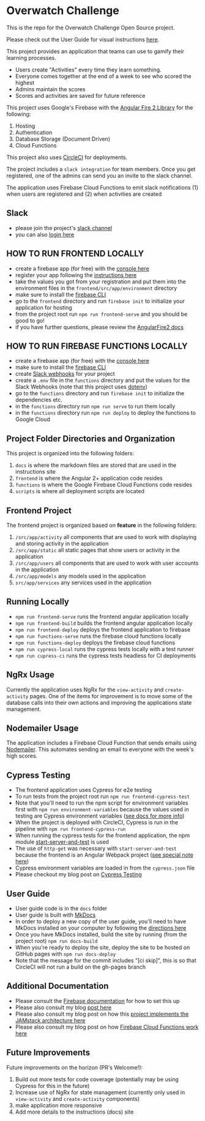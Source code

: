 # Overwatch Challenge

This is the repo for the Overwatch Challenge Open Source project.

Please check out the User Guide for visual instructions [here](https://andrewevans0102.github.io/overwatch-challenge/).

This project provides an application that teams can use to gamify their learning processes.

- Users create "Activities" every time they learn something.
- Everyone comes together at the end of a week to see who scored the highest
- Admins maintain the scores
- Scores and activities are saved for future reference

This project uses Google's Firebase with the [Angular Fire 2 Library](https://github.com/angular/angularfire2) for the following:

1. Hosting
2. Authentication
3. Database Storage (Document Driven)
4. Cloud Functions

This project also uses [CircleCI](https://circleci.com/) for deployments.

The project includes a `slack integration` for team members. Once you get registered, one of the admins can send you an invite to the slack channel.

The application uses Firebase Cloud Functions to emit slack notifications (1) when users are registered and (2) when activities are created

## Slack

- please join the project's [slack channel](https://join.slack.com/t/overwatch-challenge/shared_invite/enQtNzQxMzAwODEzMDA4LTU0OWIzNDRmZDUwMmMzMTY0NDUyYjhkMDcxYTgzZTFmNzlmOGQ3ODA0ODAzYTBjNzQ1ODU5NmJkNDFiOWQ3ODQ)
- you can also [login here](https://overwatch-challenge.slack.com)

## HOW TO RUN FRONTEND LOCALLY

- create a firebase app (for free) with the [console here](https://console.firebase.google.com/)
- register your app following the [instructions here](https://firebase.google.com/docs/web/setup)
- take the values you got from your registration and put them into the environment files in the `frontend/src/app/environment` directory
- make sure to install the [firebase CLI](https://firebase.google.com/docs/cli)
- go to the `frontend` directory and run `firebase init` to initialize your application for hosting
- from the project root run `npm run frontend-serve` and you should be good to go!
- if you have further questions, please review the [AngularFire2 docs](https://github.com/angular/angularfire2/blob/master/docs/install-and-setup.md)

## HOW TO RUN FIREBASE FUNCTIONS LOCALLY

- create a firebase app (for free) with the [console here](https://console.firebase.google.com/)
- make sure to install the [firebase CLI](https://firebase.google.com/docs/cli)
- create [Slack webhooks](https://api.slack.com/incoming-webhooks) for your project
- create a `.env` file in the `functions` directory and put the values for the Slack Webhooks (note that this project uses [dotenv](https://www.npmjs.com/package/dotenv))
- go to the `functions` directory and run `firebase init` to initialize the dependencies etc.
- in the `functions` directory run `npm run serve` to run them locally
- in the `functions` directory run `npm run deploy` to deploy the functions to Google Cloud

## Project Folder Directories and Organization

This project is organized into the following folders:

1. `docs` is where the markdown files are stored that are used in the instructions site
2. `frontend` is where the Angular 2+ application code resides
3. `functions` is where the Google Firebase Cloud Functions code resides
4. `scripts` is where all deployment scripts are located

## Frontend Project

The frontend project is organized based on **feature** in the following folders:

1. `/src/app/activity` all components that are used to work with displaying and storing activity in the application
2. `/src/app/static` all static pages that show users or activity in the application
3. `/src/app/users` all components that are used to work with user accounts in the application
4. `/src/app/models` any models used in the application
5. `src/app/services` any services used in the application

## Running Locally

- `npm run frontend-serve` runs the frontend angular application locally
- `npm run frontend-build` builds the frontend angular application locally
- `npm run frontend-deploy` deploys the frontend application to firebase
- `npm run functions-serve` runs the firebase cloud functions locally
- `npm run functions-deploy` deploys the firebase cloud functions
- `npm run cypress-local` runs the cypress tests locally with a test runner
- `npm run cupress-ci` runs the cypress tests headless for CI deployments

## NgRx Usage

Currently the application uses NgRx for the `view-activity` and `create-activity` pages. One of the items for improvement is to move some of the database calls into their own actions and improving the applications state management.

## Nodemailer Usage

The application includes a Firebase Cloud Function that sends emails using [Nodemailer](https://nodemailer.com/about/). This automates sending an email to everyone with the week's high scores.

## Cypress Testing

- The frontend application uses Cypress for e2e testing
- To run tests from the project root run `npm run frontend-cypress-test`
- Note that you'll need to run the npm script for environment variables first with `npm run environment-variables` because the values used in testing are Cypress environment variables ([see docs for more info](https://docs.cypress.io/guides/guides/environment-variables.html#Setting))
- When the project is deployed with CircleCI, Cypress is run in the pipeline with `npm run frontend-cypress-run`
- When running the cypress tests for the frontend application, the npm module [start-server-and-test](https://www.npmjs.com/package/start-server-and-test) is used
- The use of `http-get` was necessary with `start-server-and-test` because the frontend is an Angular Webpack project ([see special note here](https://www.npmjs.com/package/start-server-and-test#note-for-webpack-dev-server-users))
- Cypress environment variables are loaded in from the `cypress.json` file
- Please checkout my blog post on [Cypress Testing](https://blog.angularindepth.com/how-cypress-makes-testing-fun-a56da1294285)

## User Guide

- User guide code is in the `docs` folder
- User guide is built with [MkDocs](https://www.mkdocs.org/)
- In order to deploy a new copy of the user guide, you'll need to have MkDocs installed on your computer by following the [directions here](https://www.mkdocs.org/#installation)
- Once you have MkDocs installed, build the site by running (from the project root) `npm run docs-build`
- When you're ready to deploy the site, deploy the site to be hosted on GitHub pages with `npm run docs-deploy`
- Note that the message for the commit includes "[ci skip]", this is so that CircleCI will not run a build on the gh-pages branch

## Additional Documentation

- Please consult the [Firebase documentation](https://firebase.google.com/docs/web/setup/?authuser=0#config-object) for how to set this up
- Please also consult my blog [post here](https://rhythmandbinary.com/2018/04/08/firebase/)
- Please also consult my blog post on how this [project implements the JAMstack architecture here](https://blog.angularindepth.com/why-building-with-a-jamstack-is-awesome-49618fd21198)
- Please also consult my blog post on how [Firebase Cloud Functions work here](https://blog.angularindepth.com/why-firebase-cloud-functions-are-awesome-f4faeab630f7)

## Future Improvements

Future improvements on the horizon (PR's Welcome!):

1. Build out more tests for code coverage (potentially may be using Cypress for this in the future)
2. Increase use of NgRx for state management (currently only used in `view-activity` and `create-activity` components)
3. make application more responsive
4. Add more details to the instructions (docs) site
